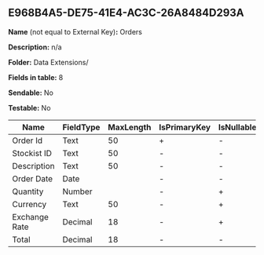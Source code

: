 ## E968B4A5-DE75-41E4-AC3C-26A8484D293A

**Name** (not equal to External Key)**:** Orders

**Description:** n/a

**Folder:** Data Extensions/

**Fields in table:** 8

**Sendable:** No

**Testable:** No

| Name | FieldType | MaxLength | IsPrimaryKey | IsNullable | DefaultValue |
| --- | --- | --- | --- | --- | --- |
| Order Id | Text | 50 | + | - |  |
| Stockist ID | Text | 50 | - | - |  |
| Description | Text | 50 | - | - |  |
| Order Date | Date |  | - | - |  |
| Quantity | Number |  | - | + |  |
| Currency | Text | 50 | - | + |  |
| Exchange Rate | Decimal | 18 | - | + |  |
| Total | Decimal | 18 | - | - |  |
